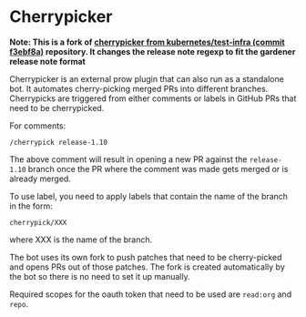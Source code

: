 # Cherrypicker

**Note: This is a fork of [cherrypicker from kubernetes/test-infra (commit f3ebf8a)](https://github.com/kubernetes/test-infra/tree/f3ebf8a77f21a661a5a69844e9dc374b62798203/prow/external-plugins/cherrypicker) repository.
It changes the release note regexp to fit the gardener release note format**

Cherrypicker is an external prow plugin that can also run as a standalone bot.
It automates cherry-picking merged PRs into different branches. Cherrypicks are
triggered from either comments or labels in GitHub PRs that need to be cherrypicked.

For comments:

```
/cherrypick release-1.10
```

The above comment will result in opening a new PR against the `release-1.10` branch
once the PR where the comment was made gets merged or is already merged.

To use label, you need to apply labels that contain the name of the branch in the form:

```
cherrypick/XXX
```

where XXX is the name of the branch.

The bot uses its own fork to push patches that need to be cherry-picked and opens
PRs out of those patches. The fork is created automatically by the bot so there is
no need to set it up manually. 

Required scopes for the oauth token that need to be used are `read:org` and `repo`.
